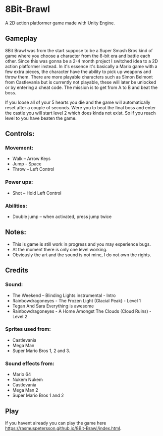 # 8Bit-Brawl

A 2D action platformer game made with Unity Engine.

## Gameplay 

8Bit Brawl was from the start suppose to be a Super Smash Bros kind of game where you choose a character from the 8-bit era and battle each other. Since this was gonna be a 2-4 month project I switched idea to a 2D action platformer instead. In it's essence it's basically a Mario game with a few extra pieces, the character have the ability to pick up weapons and throw them. There are more playable characters such as Simon Belmont from Castlevania but is currently not playable, these will later be unlocked or by entering a cheat code. The mission is to get from A to B and beat the boss.  
 
If you loose all of your 5 hearts you die and the game will automatically reset after a couple of seconds. Were you to beat the final boss and enter the castle you will start level 2 which does kinda not exist. So if you reach level to you have beaten the game. 

## Controls:
### Movement:
  - Walk – Arrow Keys
  - Jump - Space
  - Throw – Left Control  
### Power ups:
  - Shot – Hold Left Control
### Abilities:
  - Double jump – when activated, press jump twice
     

## Notes: 
  - This is game is still work in progress and you may experience bugs.
  - At the moment there is only one level working.
  - Obviously the art and the sound is not mine, I do not own the rights.

## Credits 
### Sound:  
  - The Weekend – Blinding Lights instrumental - Intro
  - Rainbowdragoneyes - The Frozen Light (Glacial Peak) - Level 1
  - Tegan And Sara Everything is awesome 
  - Rainbowdragoneyes - A Home Amongst The Clouds (Cloud Ruins) - Level 2

### Sprites used from: 
  - Castlevania
  - Mega Man
  - Super Mario Bros 1, 2 and 3. 

### Sound effects from: 
  - Mario 64
  - Nukem Nukem
  - Castlevania
  - Mega Man 2
  - Super Mario Bros 1 and 2

## Play

If you havent already you can play the game here https://rasmuspetersson.github.io/8Bit-Brawl/index.html.
